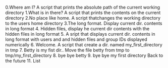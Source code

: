 0.Where am I? A script that prints the absolute path of the current working directory
1.What is in there? A script that prints the contents on the current directory 
2.No place like home. A script thatchanges the working directory to the users home directory
3.The long format. Display current dir. contents in long format
4. Hidden files, display he current dir contents with the hidden files in long format
5. A sript that displays current dir. contents in long format with users and and hidden files and group IDs displayed numerically
6. Welcome. A script that create a dir. named my_first_directory in tmp
7. Betty is my fist dir.. Move the file betty from tmp to tmp/my_first_directory
8. bye bye betty
9. bye bye my first directory
Back to the future
11. List
